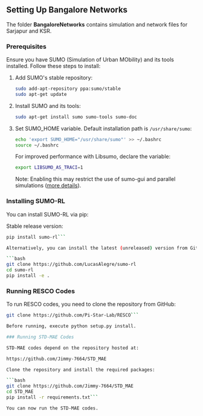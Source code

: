## Setting Up Bangalore Networks

The folder **BangaloreNetworks** contains simulation and network files for Sarjapur and KSR.

### Prerequisites

Ensure you have SUMO (Simulation of Urban MObility) and its tools installed. Follow these steps to install:

1. Add SUMO's stable repository:
    ```bash
    sudo add-apt-repository ppa:sumo/stable
    sudo apt-get update
    ```

2. Install SUMO and its tools:
    ```bash
    sudo apt-get install sumo sumo-tools sumo-doc
    ```

3. Set SUMO_HOME variable. Default installation path is `/usr/share/sumo`:
    ```bash
    echo 'export SUMO_HOME="/usr/share/sumo"' >> ~/.bashrc
    source ~/.bashrc
    ```

    For improved performance with Libsumo, declare the variable:
    ```bash
    export LIBSUMO_AS_TRACI=1
    ```

    Note: Enabling this may restrict the use of sumo-gui and parallel simulations ([more details](https://sumo.dlr.de/docs/Libsumo.html)).

### Installing SUMO-RL

You can install SUMO-RL via pip:

Stable release version:
```bash
pip install sumo-rl```

Alternatively, you can install the latest (unreleased) version from GitHub:

```bash
git clone https://github.com/LucasAlegre/sumo-rl
cd sumo-rl
pip install -e .
```


### Running RESCO Codes

To run RESCO codes, you need to clone the repository from GitHub:

```bash
git clone https://github.com/Pi-Star-Lab/RESCO```

Before running, execute python setup.py install.

### Running STD-MAE Codes

STD-MAE codes depend on the repository hosted at:

https://github.com/Jimmy-7664/STD_MAE

Clone the repository and install the required packages:

```bash
git clone https://github.com/Jimmy-7664/STD_MAE
cd STD_MAE
pip install -r requirements.txt```

You can now run the STD-MAE codes.


